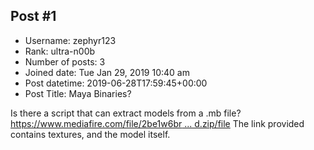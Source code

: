 ## Post #1
- Username: zephyr123
- Rank: ultra-n00b
- Number of posts: 3
- Joined date: Tue Jan 29, 2019 10:40 am
- Post datetime: 2019-06-28T17:59:45+00:00
- Post Title: Maya Binaries?

Is there a script that can extract models from a .mb file? [https://www.mediafire.com/file/2be1w6br ... d.zip/file](https://www.mediafire.com/file/2be1w6br9b5qzn9/zephyr_hd.zip/file) The link provided contains textures, and the model itself.
